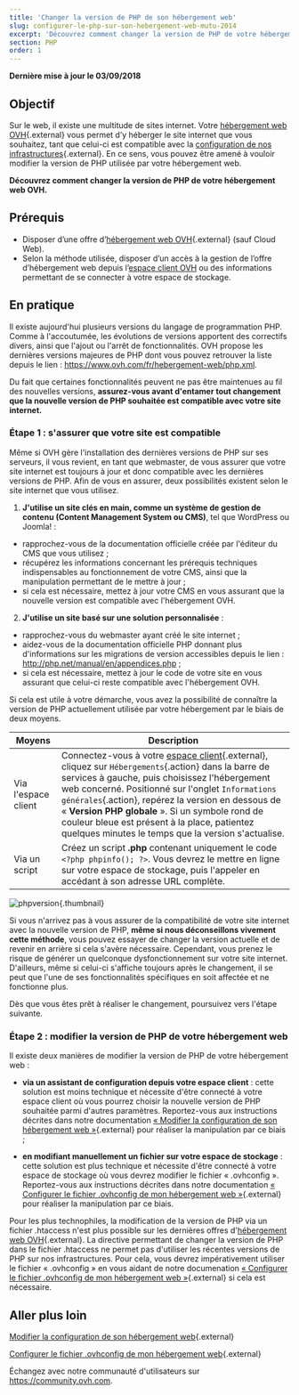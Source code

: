 ```yaml
---
title: 'Changer la version de PHP de son hébergement web'
slug: configurer-le-php-sur-son-hebergement-web-mutu-2014
excerpt: 'Découvrez comment changer la version de PHP de votre hébergement web OVH'
section: PHP
order: 1
---
```


**Dernière mise à jour le 03/09/2018**

## Objectif

Sur le web, il existe une multitude de sites internet. Votre [hébergement web OVH](https://www.ovh.com/fr/hebergement-web/){.external} vous permet d’y héberger le site internet que vous souhaitez, tant que celui-ci est compatible avec la [configuration de nos infrastructures](http://pro.ovh.net/infos/){.external}. En ce sens, vous pouvez être amené à vouloir modifier la version de PHP utilisée par votre hébergement web.

**Découvrez comment changer la version de PHP de votre hébergement web OVH.**

## Prérequis

- Disposer d’une offre d’[hébergement web OVH](https://www.ovh.com/fr/hebergement-web/){.external} (sauf Cloud Web).
- Selon la méthode utilisée, disposer d’un accès à la gestion de l’offre d’hébergement web depuis l’[espace client OVH](https://www.ovh.com/auth/?action=gotomanager) ou des informations permettant de se connecter à votre espace de stockage. 

## En pratique

Il existe aujourd'hui plusieurs versions du langage de programmation PHP. Comme à l'accoutumée, les évolutions de versions apportent des correctifs divers, ainsi que l'ajout ou l'arrêt de fonctionnalités. OVH propose les dernières versions majeures de PHP dont vous pouvez retrouver la liste depuis le lien : <https://www.ovh.com/fr/hebergement-web/php.xml>. 

Du fait que certaines fonctionnalités peuvent ne pas être maintenues au fil des nouvelles versions, **assurez-vous avant d'entamer tout changement que la nouvelle version de PHP souhaitée est compatible avec votre site internet.**

### Étape 1 : s'assurer que votre site est compatible

Même si OVH gère l'installation des dernières versions de PHP sur ses serveurs, il vous revient, en tant que webmaster, de vous assurer que votre site internet est toujours à jour et donc compatible avec les dernières versions de PHP. Afin de vous en assurer, deux possibilités existent selon le site internet que vous utilisez.

1. **J'utilise un site clés en main, comme un système de gestion de contenu (Content Management System ou CMS)**, tel que WordPress ou Joomla! : 
- rapprochez-vous de la documentation officielle créée par l'éditeur du CMS que vous utilisez ; 
- récupérez les informations concernant les prérequis techniques indispensables au fonctionnement de votre CMS, ainsi que la manipulation permettant de le mettre à jour ;
- si cela est nécessaire, mettez à jour votre CMS en vous assurant que la nouvelle version est compatible avec l'hébergement OVH.

2. **J'utilise un site basé sur une solution personnalisée** : 
- rapprochez-vous du webmaster ayant créé le site internet ;
- aidez-vous de la documentation officielle PHP donnant plus d'informations sur les migrations de version accessibles depuis le lien : <http://php.net/manual/en/appendices.php> ;
- si cela est nécessaire, mettez à jour le code de votre site en vous assurant que celui-ci reste compatible avec l'hébergement OVH.

Si cela est utile à votre démarche, vous avez la possibilité de connaître la version de PHP actuellement utilisée par votre hébergement par le biais de deux moyens. 

|Moyens|Description|
|---|---|
|Via l'espace client|Connectez-vous à votre [espace client](https://www.ovh.com/auth/?action=gotomanager){.external}, cliquez sur `Hébergements`{.action} dans la barre de services à gauche, puis choisissez l'hébergement web concerné. Positionné sur l'onglet `Informations générales`{.action}, repérez la version en dessous de « **Version PHP globale** ». Si un symbole rond de couleur bleue est présent à la place, patientez quelques minutes le temps que la version s'actualise.|
|Via un script|Créez un script **.php** contenant uniquement le code `<?php phpinfo(); ?>`. Vous devrez le mettre en ligne sur votre espace de stockage, puis l'appeler en accédant à son adresse URL complète.|

![phpversion](images/change-php-version-step1.png){.thumbnail}

Si vous n'arrivez pas à vous assurer de la compatibilité de votre site internet avec la nouvelle version de PHP, **même si nous déconseillons vivement cette méthode**, vous pouvez essayer de changer la version actuelle et de revenir en arrière si cela s'avère nécessaire. Cependant, vous prenez le risque de générer un quelconque dysfonctionnement sur votre site internet. D'ailleurs, même si celui-ci s'affiche toujours après le changement, il se peut que l'une de ses fonctionnalités spécifiques en soit affectée et ne fonctionne plus. 

Dès que vous êtes prêt à réaliser le changement, poursuivez vers l'étape suivante.

### Étape 2 : modifier la version de PHP de votre hébergement web

Il existe deux manières de modifier la version de PHP de votre hébergement web :

- **via un assistant de configuration depuis votre espace client** : cette solution est moins technique et nécessite d'être connecté à votre espace client où vous pourrez choisir la nouvelle version de PHP souhaitée parmi d'autres paramètres. Reportez-vous aux instructions décrites dans notre documentation [« Modifier la configuration de son hébergement web »](https://docs.ovh.com/fr/hosting/modifier-lenvironnement-dexecution-de-mon-hebergement-web/){.external} pour réaliser la manipulation par ce biais ;

- **en modifiant manuellement un fichier sur votre espace de stockage** : cette solution est plus technique et nécessite d'être connecté à votre espace de stockage où vous devrez modifier le fichier « .ovhconfig ». Reportez-vous aux instructions décrites dans notre documentation [« Configurer le fichier .ovhconfig de mon hébergement web »](https://docs.ovh.com/fr/hosting/configurer-fichier-ovhconfig/){.external} pour réaliser la manipulation par ce biais.

Pour les plus technophiles, la modification de la version de PHP via un fichier .htaccess n'est plus possible sur les dernières offres d'[hébergement web OVH](https://www.ovh.com/fr/hebergement-web/){.external}. La directive permettant de changer la version de PHP dans le fichier .htaccess ne permet pas d'utiliser les récentes versions de PHP sur nos infrastructures. Pour cela, vous devrez impérativement utiliser le fichier « .ovhconfig » en vous aidant de notre documenation [« Configurer le fichier .ovhconfig de mon hébergement web »](https://docs.ovh.com/fr/hosting/configurer-fichier-ovhconfig/){.external} si cela est nécessaire.

## Aller plus loin

[Modifier la configuration de son hébergement web](https://docs.ovh.com/fr/hosting/modifier-lenvironnement-dexecution-de-mon-hebergement-web/){.external}

[Configurer le fichier .ovhconfig de mon hébergement web](https://docs.ovh.com/fr/hosting/configurer-fichier-ovhconfig/){.external}

Échangez avec notre communauté d'utilisateurs sur <https://community.ovh.com>.